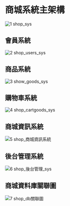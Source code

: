 #  商城系統主架構
![1 shop_sys](https://user-images.githubusercontent.com/69343608/136787358-e8dcd34f-f5f0-420a-a1db-b932c62187c4.png)



###

##  會員系統
![2 shop_users_sys](https://user-images.githubusercontent.com/69343608/136787372-c8b3fa81-e9d0-4e0c-9b0d-22001c4c79ac.png)

###




##  商品系統
![3 show_goods_sys](https://user-images.githubusercontent.com/69343608/136787374-723ef656-f5f9-4930-b571-8e91ee32506f.png)

###



##  購物車系統
![4 shop_cartgoods_sys](https://user-images.githubusercontent.com/69343608/136787377-4c6d7898-d76f-4d3f-b4a2-0dde194ae9ea.png)

###




##  商城資訊系統
![5 shop_商城資訊系統](https://user-images.githubusercontent.com/69343608/136787380-005b18da-c292-4d88-ac14-b7a313585cd7.png)

##


## 後台管理系統
![6 shop_後台管理_sys](https://user-images.githubusercontent.com/69343608/136787387-a3f49065-4013-462c-a6e7-8fb24a084dba.png)

##



## 商城資料庫關聯圖
![7 shop_db關聯圖](https://user-images.githubusercontent.com/69343608/136787391-397ba57e-d064-4160-84e0-ce332fa00698.png)

##
